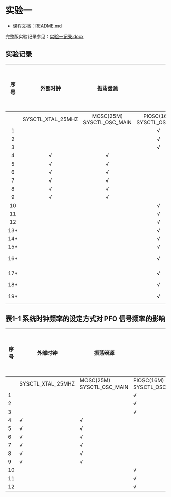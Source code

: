 # 实验一

- 课程文档：[README.md](../../README.md)

完整版实验记录参见：[实验一记录.docx](doc/实验一记录.docx)

## 实验记录

|     序号    |     外部时钟    |     振荡器源    |  |     系统时钟源    |  |     PLL VCO频率    |  |     希望设定的系统时钟频率（MHz）    |     DEBUG 观测到的时钟频率数值(MHz)    |     USR_SW1-PJ0 为释放状态下，示波器观测的PF0 信号频率(Hz)    |
|:-:|:-:|:-:|:-:|:-:|:-:|:-:|:-:|:-:|:-:|:-:|
|  |     SYSCTL_XTAL_25MHZ    |     MOSC(25M)     SYSCTL_OSC_MAIN    |     PIOSC(16M)     SYSCTL_OSC_INT    |     SYSCTL_USE_PLL    |     SYSCTL_USE_OSC    |     SYSCTL_CFG_VCO_320    |     SYSCTL_CFG_VCO_480    |  |  |  |
|     1    |          |          |     √    |          |     √    |          |          |     16    |     16    |          |
|     2    |          |          |     √    |          |     √    |          |          |     12    |     16    |          |
|     3    |          |          |     √    |          |     √    |          |          |     8    |     8    |          |
|     4    |     √    |     √    |          |          |     √    |          |          |     25    |     25    |          |
|     5    |     √    |     √    |          |          |     √    |          |          |     12    |     12.5    |          |
|     6    |     √    |     √    |          |          |     √    |          |          |     1    |     1    |          |
|     7    |     √    |     √    |          |     √    |          |          |     √    |     25    |     24    |          |
|     8    |     √    |     √    |          |     √    |          |          |     √    |     20    |     20    |          |
|     9    |     √    |     √    |          |     √    |          |          |     √    |     8    |     8    |          |
|     10    |          |          |     √    |     √    |          |          |     √    |     20    |     20    |          |
|     11    |          |          |     √    |     √    |          |          |     √    |     8    |     8    |          |
|     12    |          |          |     √    |     √    |          |          |     √    |     1    |     15    |          |
|     13*    |          |          |     √    |          |     √    |          |          |     4    |     4    |          |
|     14*    |          |          |     √    |          |     √    |          |          |     3    |     3.2    |          |
|     15*    |          |          |     √    |          |     √    |          |          |     2    |     2    |          |
|     16*    |          |          |     √    |          |     √    |          |          |     1.1    |     1.142 857    |          |
|     17*    |          |          |     √    |          |     √    |          |          |     1.000 001    |     1.066 666    |          |
|     18*    |          |          |     √    |     √    |          |          |     √    |     2    |     10    |          |
|     19*    |          |          |     √    |     √    |          |          |     √    |     4    |     8.571 428    |          |

## 表1-1 系统时钟频率的设定方式对 PF0 信号频率的影响

|      序号     |      外部时钟     |      振荡器源     |  |      系统时钟源     |  |      PLL VCO频率     |  |      希望设定的系统时钟频率（MHz）     |      DEBUG观测到的时钟频率数值(MHz)     |      USR_SW1-PJ0为释放状态下，示波器观测的PF0信号频率(Hz)     |
|-|-|-|-|-|-|-|-|-|-|-|
|  |      SYSCTL_XTAL_25MHZ     |      MOSC(25M)      SYSCTL_OSC_MAIN     |      PIOSC(16M)      SYSCTL_OSC_INT     |      SYSCTL_USE_PLL     |      SYSCTL_USE_OSC     |      SYSCTL_CFG_VCO_320     |      SYSCTL_CFG_VCO_480     |  |  |  |
|     1    |          |          |     √    |          |     √    |          |          |     16    |     16    |     10.0    |
|     2    |          |          |     √    |          |     √    |          |          |     12    |     16    |     10.0    |
|     3    |          |          |     √    |          |     √    |          |          |     8    |     8    |     5.0    |
|     4    |     √    |     √    |          |          |     √    |          |          |     25    |     25    |     10.0    |
|     5    |     √    |     √    |          |          |     √    |          |          |     12    |     12.5    |     5.0    |
|     6    |     √    |     √    |          |          |     √    |          |          |     1    |     1    |     0.4    |
|     7    |     √    |     √    |          |     √    |          |          |     √    |     25    |     24    |     15.0    |
|     8    |     √    |     √    |          |     √    |          |          |     √    |     20    |     20    |     12.5    |
|     9    |     √    |     √    |          |     √    |          |          |     √    |     8    |     8    |     5.0    |
|     10    |          |          |     √    |     √    |          |          |     √    |     20    |     20    |     12.6    |
|     11    |          |          |     √    |     √    |          |          |     √    |     8    |     8    |     5.0    |
|     12    |          |          |     √    |     √    |          |          |     √    |     1    |     15    |     9.5    |
